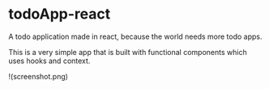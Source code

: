 # todoApp-react

A todo application made in react, because the world needs more todo apps.

This is a very simple app that is built with functional components which uses hooks and context.

!(screenshot.png)
